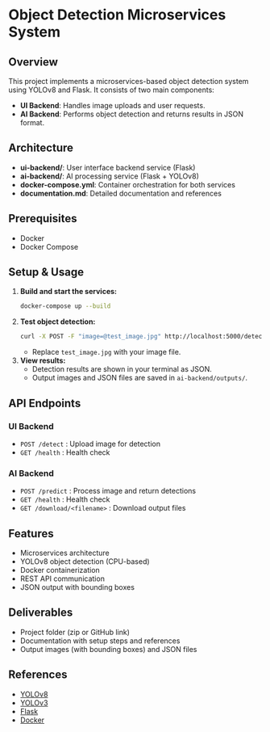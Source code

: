 
# Object Detection Microservices System

## Overview
This project implements a microservices-based object detection system using YOLOv8 and Flask. It consists of two main components:
- **UI Backend**: Handles image uploads and user requests.
- **AI Backend**: Performs object detection and returns results in JSON format.

## Architecture
- **ui-backend/**: User interface backend service (Flask)
- **ai-backend/**: AI processing service (Flask + YOLOv8)
- **docker-compose.yml**: Container orchestration for both services
- **documentation.md**: Detailed documentation and references

## Prerequisites
- Docker
- Docker Compose

## Setup & Usage
1. **Build and start the services:**
	```bash
	docker-compose up --build
	```
2. **Test object detection:**
	```bash
	curl -X POST -F "image=@test_image.jpg" http://localhost:5000/detect
	```
	- Replace `test_image.jpg` with your image file.
3. **View results:**
	- Detection results are shown in your terminal as JSON.
	- Output images and JSON files are saved in `ai-backend/outputs/`.

## API Endpoints
### UI Backend
- `POST /detect` : Upload image for detection
- `GET /health` : Health check

### AI Backend
- `POST /predict` : Process image and return detections
- `GET /health` : Health check
- `GET /download/<filename>` : Download output files

## Features
- Microservices architecture
- YOLOv8 object detection (CPU-based)
- Docker containerization
- REST API communication
- JSON output with bounding boxes

## Deliverables
- Project folder (zip or GitHub link)
- Documentation with setup steps and references
- Output images (with bounding boxes) and JSON files

## References
- [YOLOv8](https://github.com/ultralytics/ultralytics)
- [YOLOv3](https://github.com/ultralytics/yolov3)
- [Flask](https://flask.palletsprojects.com/)
- [Docker](https://docs.docker.com/)